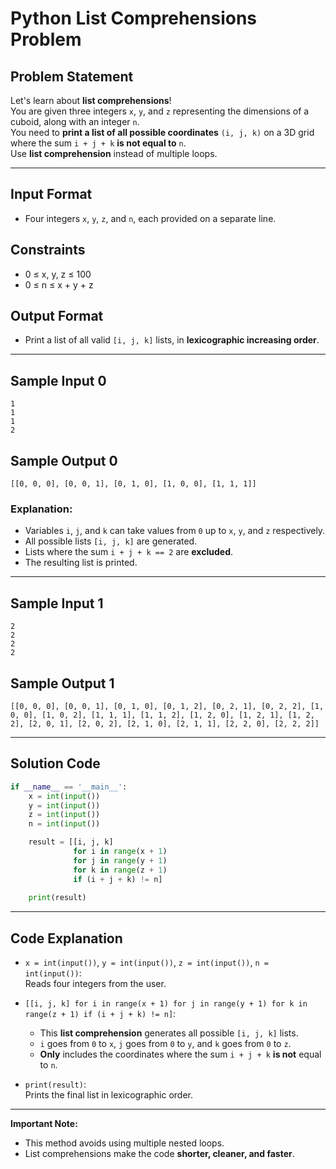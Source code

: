 # Python List Comprehensions Problem

## Problem Statement

Let's learn about **list comprehensions**!  
You are given three integers `x`, `y`, and `z` representing the dimensions of a cuboid, along with an integer `n`.  
You need to **print a list of all possible coordinates** `(i, j, k)` on a 3D grid where the sum `i + j + k` **is not equal to** `n`.  
Use **list comprehension** instead of multiple loops.

---

## Input Format

- Four integers `x`, `y`, `z`, and `n`, each provided on a separate line.

## Constraints

- 0 ≤ x, y, z ≤ 100
- 0 ≤ n ≤ x + y + z

## Output Format

- Print a list of all valid `[i, j, k]` lists, in **lexicographic increasing order**.

---

## Sample Input 0
```
1
1
1
2
```

## Sample Output 0
```
[[0, 0, 0], [0, 0, 1], [0, 1, 0], [1, 0, 0], [1, 1, 1]]
```

### Explanation:
- Variables `i`, `j`, and `k` can take values from `0` up to `x`, `y`, and `z` respectively.
- All possible lists `[i, j, k]` are generated.
- Lists where the sum `i + j + k == 2` are **excluded**.
- The resulting list is printed.

---

## Sample Input 1
```
2
2
2
2
```

## Sample Output 1
```
[[0, 0, 0], [0, 0, 1], [0, 1, 0], [0, 1, 2], [0, 2, 1], [0, 2, 2], [1, 0, 0], [1, 0, 2], [1, 1, 1], [1, 1, 2], [1, 2, 0], [1, 2, 1], [1, 2, 2], [2, 0, 1], [2, 0, 2], [2, 1, 0], [2, 1, 1], [2, 2, 0], [2, 2, 2]]
```

---

## Solution Code

```python
if __name__ == '__main__':
    x = int(input())
    y = int(input())
    z = int(input())
    n = int(input())

    result = [[i, j, k] 
              for i in range(x + 1) 
              for j in range(y + 1) 
              for k in range(z + 1) 
              if (i + j + k) != n]
    
    print(result)
```

---

## Code Explanation

- `x = int(input())`, `y = int(input())`, `z = int(input())`, `n = int(input())`:  
  Reads four integers from the user.

- `[[i, j, k] for i in range(x + 1) for j in range(y + 1) for k in range(z + 1) if (i + j + k) != n]`:  
  - This **list comprehension** generates all possible `[i, j, k]` lists.
  - `i` goes from `0` to `x`, `j` goes from `0` to `y`, and `k` goes from `0` to `z`.
  - **Only** includes the coordinates where the sum `i + j + k` **is not** equal to `n`.

- `print(result)`:  
  Prints the final list in lexicographic order.

---

**Important Note:**  
- This method avoids using multiple nested loops.
- List comprehensions make the code **shorter, cleaner, and faster**.
